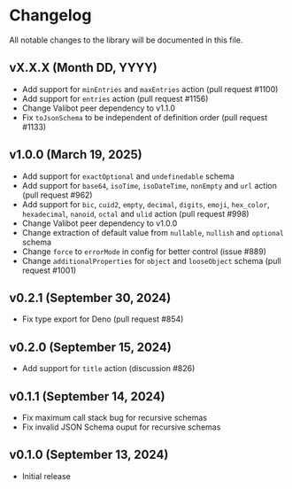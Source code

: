 # Changelog

All notable changes to the library will be documented in this file.

## vX.X.X (Month DD, YYYY)

- Add support for `minEntries` and `maxEntries` action (pull request #1100)
- Add support for `entries` action (pull request #1156)
- Change Valibot peer dependency to v1.1.0
- Fix `toJsonSchema` to be independent of definition order (pull request #1133)

## v1.0.0 (March 19, 2025)

- Add support for `exactOptional` and `undefinedable` schema
- Add support for `base64`, `isoTime`, `isoDateTime`, `nonEmpty` and `url` action (pull request #962)
- Add support for `bic`, `cuid2`, `empty`, `decimal`, `digits`, `emoji`, `hex_color`, `hexadecimal`, `nanoid`, `octal` and `ulid` action (pull request #998)
- Change Valibot peer dependency to v1.0.0
- Change extraction of default value from `nullable`, `nullish` and `optional` schema
- Change `force` to `errorMode` in config for better control (issue #889)
- Change `additionalProperties` for `object` and `looseObject` schema (pull request #1001)

## v0.2.1 (September 30, 2024)

- Fix type export for Deno (pull request #854)

## v0.2.0 (September 15, 2024)

- Add support for `title` action (discussion #826)

## v0.1.1 (September 14, 2024)

- Fix maximum call stack bug for recursive schemas
- Fix invalid JSON Schema ouput for recursive schemas

## v0.1.0 (September 13, 2024)

- Initial release
